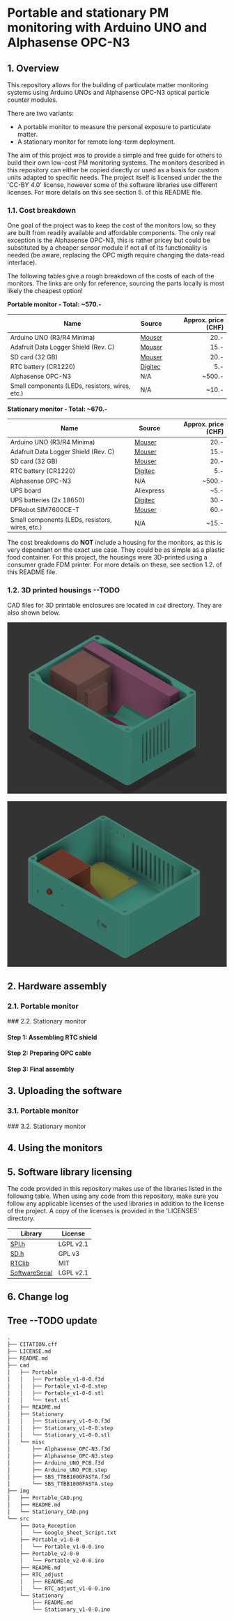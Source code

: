 # Portable and stationary PM monitoring with Arduino UNO and Alphasense OPC-N3

## 1. Overview

This repository allows for the building of particulate matter monitoring systems using Arduino UNOs and Alphasense OPC-N3 optical particle counter modules.

There are two variants:

- A portable monitor to measure the personal exposure to particulate matter.
- A stationary monitor for remote long-term deployment.

The aim of this project was to provide a simple and free guide for others to build their own low-cost PM monitoring systems. The monitors described in this repository can either be copied directly or used as a basis for custom units adapted to specific needs. The project itself is licensed under the the 'CC-BY 4.0' license, however some of the software libraries use different licenses. For more details on this see section 5. of this README file.

### 1.1. Cost breakdown

One goal of the project was to keep the cost of the monitors low, so they are built from readily available and affordable components. The only real exception is the Alphasense OPC-N3, this is rather pricey but could be substituted by a cheaper sensor module if not all of its functionality is needed (be aware, replacing the OPC migth require changing the data-read interface).

The following tables give a rough breakdown of the costs of each of the monitors. The links are only for reference, sourcing the parts locally is most likely the cheapest option!

**Portable monitor - Total: ~570.-**

| Name | Source | Approx. price (CHF)    |
| ---- | ------ | ---------------------: |
| Arduino UNO (R3/R4 Minima)             | [Mouser](https://www.mouser.ch/ProductDetail/Arduino/ABX00080?qs=ulEaXIWI0c9tbG%2FHj5EzRA%3D%3D) | 20.- |
| Adafruit Data Logger Shield (Rev. C)   | [Mouser](https://www.mouser.ch/ProductDetail/Adafruit/1141?qs=GURawfaeGuAe9uOWyGs1aw%3D%3D) | 15.- |
| SD card (32 GB)                        | [Mouser](https://www.mouser.ch/ProductDetail/SanDisk/SDSDAA-032G?qs=EgF7oUuTQmpUPFrDZtLtsQ%3D%3D) | 20.- |
| RTC battery (CR1220)                   | [Digitec](https://www.digitec.ch/en/s1/product/energizer-cr1220-lithium-1-pcs-cr1220-40-mah-batteries-8762860) | 5.- |
| Alphasense OPC-N3                      | N/A | ~500.- |
| Small components (LEDs, resistors, wires, etc.) | N/A | ~10.- |

**Stationary monitor - Total: ~670.-**

| Name | Source | Approx. price (CHF)    |
| ---- | ------ | ---------------------: |
| Arduino UNO (R3/R4 Minima)             | [Mouser](https://www.mouser.ch/ProductDetail/Arduino/ABX00080?qs=ulEaXIWI0c9tbG%2FHj5EzRA%3D%3D) | 20.- |
| Adafruit Data Logger Shield (Rev. C)   | [Mouser](https://www.mouser.ch/ProductDetail/Adafruit/1141?qs=GURawfaeGuAe9uOWyGs1aw%3D%3D) | 15.- |
| SD card (32 GB)                        | [Mouser](https://www.mouser.ch/ProductDetail/SanDisk/SDSDAA-032G?qs=EgF7oUuTQmpUPFrDZtLtsQ%3D%3D) | 20.- |
| RTC battery (CR1220)                   | [Digitec](https://www.digitec.ch/en/s1/product/energizer-cr1220-lithium-1-pcs-cr1220-40-mah-batteries-8762860) | 5.- |
| Alphasense OPC-N3                      | N/A | ~500.- |
| UPS board                              | Aliexpress | ~5.- |
| UPS batteries (2x 18650)               | [Digitec](https://www.digitec.ch/en/s1/product/samsung-lithium-ion-battery-type-18650-1-pcs-18650-285-mah-batteries-16208254) | 30.- |
| DFRobot SIM7600CE-T                    | [Mouser](https://www.mouser.ch/ProductDetail/DFRobot/TEL0124?qs=17u8i%2FzlE88MEbXRJuYFsA%3D%3D) | 60.- |
| Small components (LEDs, resistors, wires, etc.) | N/A | ~15.- |

The cost breakdowns do **NOT** include a housing for the monitors, as this is very dependant on the exact use case. They could be as simple as a plastic food container. For this project, the housings were 3D-printed using a consumer grade FDM printer. For more details on these, see section 1.2. of this README file.

### 1.2. 3D printed housings --TODO

CAD files for 3D printable enclosures are located in `cad` directory. They are also shown below.

![Portable housing](/img/Portable_CAD.png)

![Stationary housing](/img/Stationary_CAD.png)

## 2. Hardware assembly

### 2.1. Portable monitor

### 2.2. Stationary monitor






#### Step 1: Assembling RTC shield

#### Step 2: Preparing OPC cable

#### Step 3: Final assembly






## 3. Uploading the software

### 3.1. Portable monitor

### 3.2. Stationary monitor

## 4. Using the monitors










## 5. Software library licensing

The code provided in this repository makes use of the libraries listed in the following table. When using any code from this repository, make sure you follow any applicable licenses of the used libraries in addition to the license of the project. A copy of the licenses is provided in the 'LICENSES' directory.

| Library | License |
| ------- | ------- |
| [SPI.h](https://github.com/arduino/ArduinoCore-avr/tree/master/libraries/SPI)                     | LGPL v2.1 |
| [SD.h](https://github.com/arduino-libraries/SD)                                                   | GPL v3    |
| [RTClib](https://github.com/adafruit/RTClib)                                                      | MIT       | 
| [SoftwareSerial](https://github.com/arduino/ArduinoCore-avr/tree/master/libraries/SoftwareSerial) | LGPL v2.1 |

## 6. Change log

## Tree --TODO update

    .
    ├── CITATION.cff
    ├── LICENSE.md
    ├── README.md
    ├── cad
    │   ├── Portable
    │   │   ├── Portable_v1-0-0.f3d
    │   │   ├── Portable_v1-0-0.step
    │   │   ├── Portable_v1-0-0.stl
    │   │   └── test.stl
    │   ├── README.md
    │   ├── Stationary
    │   │   ├── Stationary_v1-0-0.f3d
    │   │   ├── Stationary_v1-0-0.step
    │   │   └── Stationary_v1-0-0.stl
    │   └── misc
    │       ├── Alphasense_OPC-N3.f3d
    │       ├── Alphasense_OPC-N3.step
    │       ├── Arduino_UNO_PCB.f3d
    │       ├── Arduino_UNO_PCB.step
    │       ├── SBS_TTBB1000FASTA.f3d
    │       └── SBS_TTBB1000FASTA.step
    ├── img
    │   ├── Portable_CAD.png
    │   ├── README.md
    │   └── Stationary_CAD.png
    └── src
        ├── Data_Reception
        │   └── Google_Sheet_Script.txt
        ├── Portable_v1-0-0
        │   └── Portable_v1-0-0.ino
        ├── Portable_v2-0-0
        │   └── Portable_v2-0-0.ino
        ├── README.md
        ├── RTC_adjust
        │   ├── README.md
        │   └── RTC_adjust_v1-0-0.ino
        └── Stationary
            ├── README.md
            └── Stationary_v1-0-0.ino

